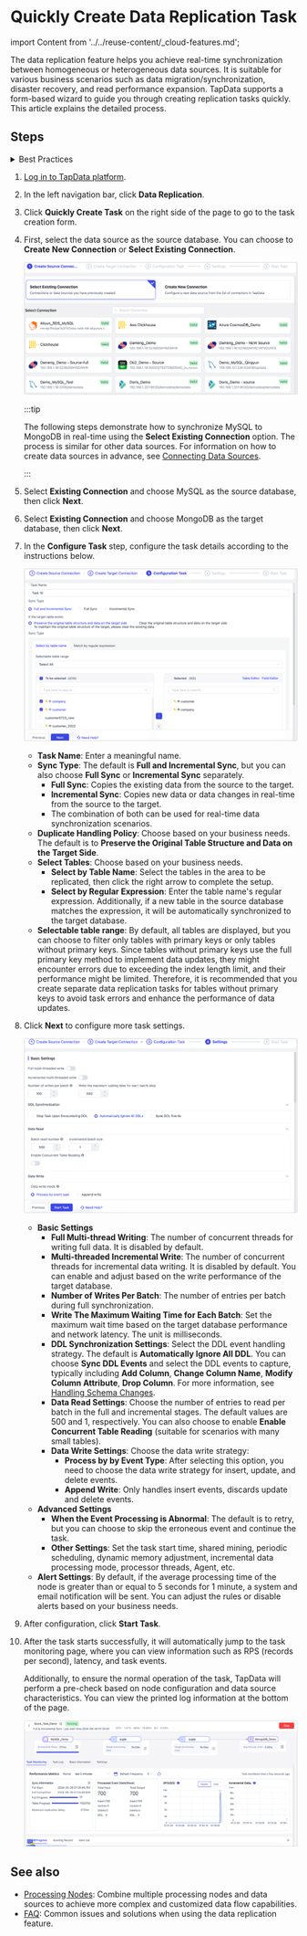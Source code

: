 # Quickly Create Data Replication Task

import Content from '../../reuse-content/_cloud-features.md';

<Content />

The data replication feature helps you achieve real-time synchronization between homogeneous or heterogeneous data sources. It is suitable for various business scenarios such as data migration/synchronization, disaster recovery, and read performance expansion. TapData supports a form-based wizard to guide you through creating replication tasks quickly. This article explains the detailed process.

## Steps

<details>
  <summary>Best Practices</summary>
  To build efficient and reliable data replication tasks, it is recommended to read <a href="../../../case-practices/best-practice/data-sync">Data Synchronization Best Practices</a> before starting to configure tasks.
</details>

1. [Log in to TapData platform](../log-in.md).

2. In the left navigation bar, click **Data Replication**.

3. Click **Quickly Create Task** on the right side of the page to go to the task creation form.

4. First, select the data source as the source database. You can choose to **Create New Connection** or **Select Existing Connection**.

   ![Select Data Source](../../images/select_data_source.png)

   :::tip

   The following steps demonstrate how to synchronize MySQL to MongoDB in real-time using the **Select Existing Connection** option. The process is similar for other data sources. For information on how to create data sources in advance, see [Connecting Data Sources](../../connectors/README.md).

   :::

5. Select **Existing Connection** and choose MySQL as the source database, then click **Next**.

6. Select **Existing Connection** and choose MongoDB as the target database, then click **Next**.

7. In the **Configure Task** step, configure the task details according to the instructions below.

   ![Configure Task](../../images/select_data_sync_policy.png)

   * **Task Name**: Enter a meaningful name.
   * **Sync Type**: The default is **Full and Incremental Sync**, but you can also choose **Full Sync** or **Incremental Sync** separately.
     - **Full Sync**: Copies the existing data from the source to the target.
     - **Incremental Sync**: Copies new data or data changes in real-time from the source to the target.
     - The combination of both can be used for real-time data synchronization scenarios.
   * **Duplicate Handling Policy**: Choose based on your business needs. The default is to **Preserve the Original Table Structure and Data on the Target Side**.
   * **Select Tables**: Choose based on your business needs.
     - **Select by Table Name**: Select the tables in the area to be replicated, then click the right arrow to complete the setup.
     - **Select by Regular Expression**: Enter the table name's regular expression. Additionally, if a new table in the source database matches the expression, it will be automatically synchronized to the target database.
   * **Selectable table range**: By default, all tables are displayed, but you can choose to filter only tables with primary keys or only tables without primary keys. Since tables without primary keys use the full primary key method to implement data updates, they might encounter errors due to exceeding the index length limit, and their performance might be limited. Therefore, it is recommended that you create separate data replication tasks for tables without primary keys to avoid task errors and enhance the performance of data updates.

8. Click **Next** to configure more task settings.

   ![Task Settings](../../images/data_sync_task_settings.png)

   * **Basic Settings**
     - **Full Multi-thread Writing**: The number of concurrent threads for writing full data. It is disabled by default.
     - **Multi-threaded Incremental Write**: The number of concurrent threads for incremental data writing. It is disabled by default. You can enable and adjust based on the write performance of the target database.
     - **Number of Writes Per Batch**: The number of entries per batch during full synchronization.
     - **Write The Maximum Waiting Time for Each Batch**: Set the maximum wait time based on the target database performance and network latency. The unit is milliseconds.
     - **DDL Synchronization Settings**: Select the DDL event handling strategy. The default is **Automatically Ignore All DDL**. You can choose **Sync DDL Events** and select the DDL events to capture, typically including **Add Column**, **Change Column Name**, **Modify Column Attribute**, **Drop Column**. For more information, see [Handling Schema Changes](../../case-practices/best-practice/handle-schema-changes.md).
     - **Data Read Settings**: Choose the number of entries to read per batch in the full and incremental stages. The default values are 500 and 1, respectively. You can also choose to enable **Enable Concurrent Table Reading** (suitable for scenarios with many small tables).
     - **Data Write Settings**: Choose the data write strategy:
       - **Process by by Event Type**: After selecting this option, you need to choose the data write strategy for insert, update, and delete events.
       - **Append Write**: Only handles insert events, discards update and delete events.
   * **Advanced Settings**
     - **When the Event Processing is Abnormal**: The default is to retry, but you can choose to skip the erroneous event and continue the task.
     - **Other Settings**: Set the task start time, shared mining, periodic scheduling, dynamic memory adjustment, incremental data processing mode, processor threads, Agent, etc.
   * **Alert Settings**: By default, if the average processing time of the node is greater than or equal to 5 seconds for 1 minute, a system and email notification will be sent. You can adjust the rules or disable alerts based on your business needs.

9. After configuration, click **Start Task**.

10. After the task starts successfully, it will automatically jump to the task monitoring page, where you can view information such as RPS (records per second), latency, and task events.

    Additionally, to ensure the normal operation of the task, TapData will perform a pre-check based on node configuration and data source characteristics. You can view the printed log information at the bottom of the page.

    ![Task Monitoring](../../images/quick_task_monitor.png)

## See also

* [Processing Nodes](process-node.md): Combine multiple processing nodes and data sources to achieve more complex and customized data flow capabilities.
* [FAQ](../../faq/data-pipeline.md): Common issues and solutions when using the data replication feature.
